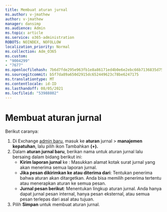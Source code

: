 ```yaml
---
title: Membuat aturan jurnal
ms.author: v-jmathew
author: v-jmathew
manager: dansimp
ms.audience: Admin
ms.topic: article
ms.service: o365-administration
ROBOTS: NOINDEX, NOFOLLOW
localization_priority: Normal
ms.collection: Adm_O365
ms.custom:
- "9004299"
- "7677"
ms.openlocfilehash: 7b6d7fde295e963fb1e8a86171ed4b0e6e2ebc66b7136835d75f5f8c1b19f9de
ms.sourcegitcommit: b5f7da89a650d2915dc652449623c78be6247175
ms.translationtype: MT
ms.contentlocale: id-ID
ms.lasthandoff: 08/05/2021
ms.locfileid: "53988802"
---
```

# <a name="create-a-journal-rule"></a>Membuat aturan jurnal

Berikut caranya:

1. Di Exchange [admin baru](https://go.microsoft.com/fwlink/p/?linkid=2059104), masuk ke **aturan** jurnal  >  **manajemen kepatuhan**, lalu pilih ikon Tambahkan **(+).**
2. Dalam **aturan jurnal baru**, berikan nama untuk aturan jurnal lalu bersaing dalam bidang berikut ini:  
    - **Kirim laporan jurnal** ke : Masukkan alamat kotak surat jurnal yang akan menerima semua laporan jurnal.  
    - **Jika pesan dikirimkan ke atau diterima dari**: Tentukan penerima bahwa aturan akan ditargetkan. Anda bisa memilih penerima tertentu atau menerapkan aturan ke semua pesan.  
    - **Jurnal pesan berikut**: Menentukan lingkup aturan jurnal. Anda hanya dapat jurnal pesan internal, hanya pesan eksternal, atau semua pesan terlepas dari asal atau tujuan.
3. Pilih **Simpan** untuk membuat aturan jurnal.
